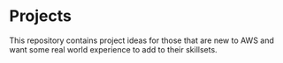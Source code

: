 # Projects
This repository contains project ideas for those that are new to AWS and want some real world experience to add to their skillsets.

